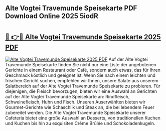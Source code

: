 ## Alte Vogtei Travemunde Speisekarte PDF Download Online 2025 5iodR

# <h2><a href="http://gc5faa.nevu.top/?p=Alte+Vogtei+Travemunde+Speisekarte">🔗 👉🔴 Alte Vogtei Travemunde Speisekarte 2025 PDF</a></h2>

[![Alte Vogtei Travemunde Speisekarte 2025 PDF](https://i.imgur.com/dBaPXMq.png)](http://gc5faa.nevu.top/?p=Alte+Vogtei+Travemunde+Speisekarte)
Auf der Alte Vogtei Travemunde Speisekarte finden Sie nicht nur eine Liste der angebotenen Gerichte in einem Restaurant oder Café, sondern auch etwas, das für Ihren Geschmack köstlich und geeignet ist. Wenn Sie nach einem leichten und frischen Gericht suchen, empfehlen wir Ihnen, unsere Salate aus unserem Salatbereich auf der Alte Vogtei Travemunde Speisekarte zu probieren. Für diejenigen, die Fleisch bevorzugen, bieten wir eine Auswahl an Gerichten auf der Alte Vogtei Travemunde Speisekarte an: Rindfleisch, Schweinefleisch, Huhn und Fisch. Unseren Auserwählten bieten wir Gourmet-Gerichte wie Schaschlik und Steak an, die bei lebendem Feuer zubereitet werden. Die Alte Vogtei Travemunde Speisekarte unserer Cafeteria bietet eine große Auswahl an Desserts, von traditionellen Kuchen und Kuchen bis hin zu exquisiten Crème Brûlée und Schokoladenkugeln.

